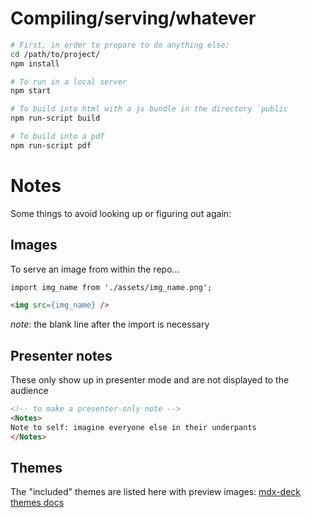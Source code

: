 # Compiling/serving/whatever

```sh
# First, in order to prepare to do anything else:
cd /path/to/project/
npm install
```

```sh
# To run in a local server
npm start
```

```sh
# To build into html with a js bundle in the directory `public
npm run-script build
```

```sh
# To build into a pdf
npm run-script pdf
```

# Notes

Some things to avoid looking up or figuring out again:

## Images

To serve an image from within the repo...

```markdown
import img_name from './assets/img_name.png';

<img src={img_name} />
```

*note*: the blank line after the import is necessary

## Presenter notes

These only show up in presenter mode and are not displayed to the audience

```markdown
<!-- to make a presenter-only note -->
<Notes>
Note to self: imagine everyone else in their underpants
</Notes>
```

## Themes

The "included" themes are listed here with preview images: [mdx-deck themes docs](https://github.com/jxnblk/mdx-deck/blob/master/docs/themes.md)
